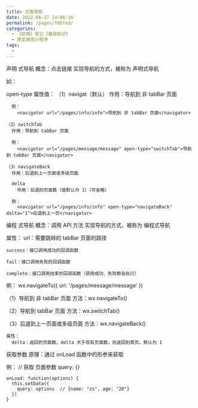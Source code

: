 ```yaml
---
title: 页面导航
date: 2022-06-27 14:06:16
permalink: /pages/f8bfed/
categories:
  - 《前端》笔记《基础知识》
  - 原生微信小程序
tags:
  - 
---
```

声明 式导航
  概念：点击链接 实现导航的方式，被称为 声明式导航

  如：<navigator>

  open-type 属性值：
    （1）navigat（默认）
      作用：导航到 非 tabBar 页面

      例：
        <navigator url="/pages/info/info">导航到 非 tabBar 页面</navigator>

    （2）switchTab
      作用：导航到 tabBar 页面

      例：
        <navigator url="/pages/message/message" open-type="switchTab">导航到 tabBar 页面</navigator>

    （3）navigateBack
      作用：后退到上一页面或多级页面

      delta
        作用：后退的页面数（值默认为 1）（可省略）
        
      例：
        <navigator url="/pages/info/info" open-type="navigateBack" dalta="1">后退到上一页</navigator>

编程 式导航
  概念：调用 API 方法 实现导航的方式，被称为 编程式导航

  属性：
    url：需要跳转的 tabBar 页面的路径

    success：接口调用成功的回调函数

    fail：接口调用失败的回调函数

    complete：接口调用结束的回调函数（调用成功、失败都会执行）

  例：
    wx.navigateTo({
        url: '/pages/message/message'
      })

  （1）导航到 非 tabBar 页面
    方法：wx.navigateTo()

  （2）导航到 tabBar 页面
    方法：wx.switchTab()

  （3）后退到上一页面或多级页面
    方法：wx.navigateBack()

    属性：
      delta：返回的页面数，delta 大于现有页面数，则返回到首页。默认为 1

获取参数
  原理：通过 onLoad 函数中的形参来获取

  例：
    // 获取 页面参数
    query: {}

    onLoad: function(options) {
      this.setData({
        query: options  // {name: "zs", age: "20"}
      })
    }
